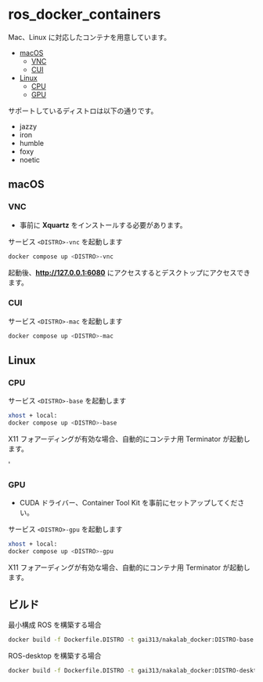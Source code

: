 # ros_docker_containers

Mac、Linux に対応したコンテナを用意しています。

- [macOS](#mac)
    - [VNC](#vnc)
    - [CUI](#cui)
- [Linux](#linux)
    - [CPU](#cpu)
    - [GPU](#gpu)

サポートしているディストロは以下の通りです。
- jazzy
- iron
- humble
- foxy
- noetic

<a id='mac'></a>
## macOS

<a id='vnc'></a>
### VNC
- 事前に **Xquartz** をインストールする必要があります。

サービス `<DISTRO>-vnc` を起動します
```bash
docker compose up <DISTRO>-vnc
```
起動後、**http://127.0.0.1:6080** にアクセスするとデスクトップにアクセスできます。

<a id='cui'></a>
### CUI
サービス `<DISTRO>-mac` を起動します
```bash
docker compose up <DISTRO>-mac
```

<a id='linux'></a>
## Linux

<a id='cpu'></a>
### CPU
サービス `<DISTRO>-base` を起動します
```bash
xhost + local:
docker compose up <DISTRO>-base
```
X11 フォアーディングが有効な場合、自動的にコンテナ用 Terminator が起動します。

<a id='gpu'></a>'
### GPU

- CUDA ドライバー、Container Tool Kit を事前にセットアップしてください。

サービス `<DISTRO>-gpu` を起動します
```bash
xhost + local:
docker compose up <DISTRO>-gpu
```
X11 フォアーディングが有効な場合、自動的にコンテナ用 Terminator が起動します。

## ビルド
最小構成 ROS を構築する場合
```bash
docker build -f Dockerfile.DISTRO -t gai313/nakalab_docker:DISTRO-base .
```
ROS-desktop を構築する場合
```bash
docker build -f Dockerfile.DISTRO -t gai313/nakalab_docker:DISTRO-desktop --build-arg REPO=desktop .
```
